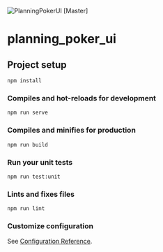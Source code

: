 ![PlanningPokerUI [Master]](https://github.com/BurakCanKOCAK/PlanningPokerUI/workflows/PlanningPokerUI%20%5BMaster%5D/badge.svg?branch=master)
# planning_poker_ui

## Project setup
```
npm install
```

### Compiles and hot-reloads for development
```
npm run serve
```

### Compiles and minifies for production
```
npm run build
```

### Run your unit tests
```
npm run test:unit
```

### Lints and fixes files
```
npm run lint
```

### Customize configuration
See [Configuration Reference](https://cli.vuejs.org/config/).
